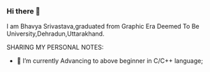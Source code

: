 ### Hi there 👋
I am Bhavya Srivastava,graduated from Graphic Era Deemed To Be University,Dehradun,Uttarakhand. 

SHARING MY PERSONAL NOTES:

- 🔭 I’m currently Advancing to above beginner in C/C++ language;
